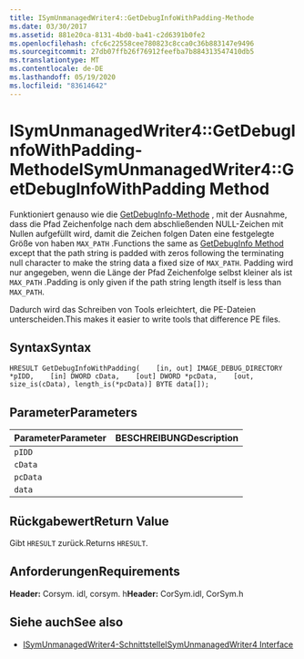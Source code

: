```yaml
---
title: ISymUnmanagedWriter4::GetDebugInfoWithPadding-Methode
ms.date: 03/30/2017
ms.assetid: 881e20ca-8131-4bd0-ba41-c2d6391b0fe2
ms.openlocfilehash: cfc6c22558cee780823c8cca0c36b883147e9496
ms.sourcegitcommit: 27db07ffb26f76912feefba7b884313547410db5
ms.translationtype: MT
ms.contentlocale: de-DE
ms.lasthandoff: 05/19/2020
ms.locfileid: "83614642"
---
```

# <a name="isymunmanagedwriter4getdebuginfowithpadding-method"></a><span data-ttu-id="10c93-102">ISymUnmanagedWriter4::GetDebugInfoWithPadding-Methode</span><span class="sxs-lookup"><span data-stu-id="10c93-102">ISymUnmanagedWriter4::GetDebugInfoWithPadding Method</span></span>
<span data-ttu-id="10c93-103">Funktioniert genauso wie die [GetDebugInfo-Methode](isymunmanagedwriter-getdebuginfo-method.md) , mit der Ausnahme, dass die Pfad Zeichenfolge nach dem abschließenden NULL-Zeichen mit Nullen aufgefüllt wird, damit die Zeichen folgen Daten eine festgelegte Größe von haben `MAX_PATH` .</span><span class="sxs-lookup"><span data-stu-id="10c93-103">Functions the same as [GetDebugInfo Method](isymunmanagedwriter-getdebuginfo-method.md) except that the path string is padded with zeros following the terminating null character to make the string data a fixed size of `MAX_PATH`.</span></span> <span data-ttu-id="10c93-104">Padding wird nur angegeben, wenn die Länge der Pfad Zeichenfolge selbst kleiner als ist `MAX_PATH` .</span><span class="sxs-lookup"><span data-stu-id="10c93-104">Padding is only given if the path string length itself is less than `MAX_PATH`.</span></span>  
  
 <span data-ttu-id="10c93-105">Dadurch wird das Schreiben von Tools erleichtert, die PE-Dateien unterscheiden.</span><span class="sxs-lookup"><span data-stu-id="10c93-105">This makes it easier to write tools that difference PE files.</span></span>  
  
## <a name="syntax"></a><span data-ttu-id="10c93-106">Syntax</span><span class="sxs-lookup"><span data-stu-id="10c93-106">Syntax</span></span>  
  
```idl  
HRESULT GetDebugInfoWithPadding(    [in, out] IMAGE_DEBUG_DIRECTORY *pIDD,    [in] DWORD cData,    [out] DWORD *pcData,    [out, size_is(cData), length_is(*pcData)] BYTE data[]);  
```  
  
## <a name="parameters"></a><span data-ttu-id="10c93-107">Parameter</span><span class="sxs-lookup"><span data-stu-id="10c93-107">Parameters</span></span>  
  
|<span data-ttu-id="10c93-108">Parameter</span><span class="sxs-lookup"><span data-stu-id="10c93-108">Parameter</span></span>|<span data-ttu-id="10c93-109">BESCHREIBUNG</span><span class="sxs-lookup"><span data-stu-id="10c93-109">Description</span></span>|  
|---------------|-----------------|  
|`pIDD`||  
|`cData`||  
|`pcData`||  
|`data`||  
  
## <a name="return-value"></a><span data-ttu-id="10c93-110">Rückgabewert</span><span class="sxs-lookup"><span data-stu-id="10c93-110">Return Value</span></span>  
 <span data-ttu-id="10c93-111">Gibt `HRESULT` zurück.</span><span class="sxs-lookup"><span data-stu-id="10c93-111">Returns `HRESULT`.</span></span>  
  
## <a name="requirements"></a><span data-ttu-id="10c93-112">Anforderungen</span><span class="sxs-lookup"><span data-stu-id="10c93-112">Requirements</span></span>  
 <span data-ttu-id="10c93-113">**Header:** Corsym. idl, corsym. h</span><span class="sxs-lookup"><span data-stu-id="10c93-113">**Header:** CorSym.idl, CorSym.h</span></span>  
  
## <a name="see-also"></a><span data-ttu-id="10c93-114">Siehe auch</span><span class="sxs-lookup"><span data-stu-id="10c93-114">See also</span></span>

- [<span data-ttu-id="10c93-115">ISymUnmanagedWriter4-Schnittstelle</span><span class="sxs-lookup"><span data-stu-id="10c93-115">ISymUnmanagedWriter4 Interface</span></span>](isymunmanagedwriter4-interface.md)
